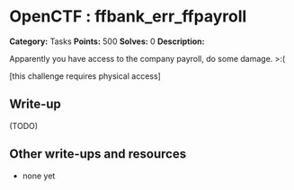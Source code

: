 # OpenCTF : ffbank_err_ffpayroll

**Category:** Tasks
**Points:** 500
**Solves:** 0
**Description:**

Apparently you have access to the company payroll, do some damage. >:(

[this challenge requires physical access]

## Write-up

(TODO)

## Other write-ups and resources

* none yet
